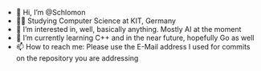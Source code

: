 - 👋 Hi, I’m @Schlomon
- 🧑‍🎓 Studying Computer Science at KIT, Germany
- 👀 I’m interested in, well, basically anything. Mostly AI at the moment
- 🌱 I’m currently learning C++ and in the near future, hopefully Go as well
- 📫 How to reach me: Please use the E-Mail address I used for commits on the repository you are addressing
